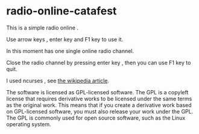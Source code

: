 # radio-online-catafest

This is a simple radio online .

Use arrow keys , enter key and F1 key to use it.

In this moment has one single online radio channel.

Close the radio channel by pressing enter key , then you can use F1 key to quit.

I used ncurses , see [the wikipedia article](https://en.wikipedia.org/wiki/Ncurses).

The software is licensed as GPL-licensed software. The GPL is a copyleft license that requires derivative works to be licensed under the same terms as the original work. This means that if you create a derivative work based on GPL-licensed software, you must also release your work under the GPL. The GPL is commonly used for open source software, such as the Linux operating system.
